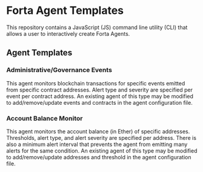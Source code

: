# Forta Agent Templates

This repository contains a JavaScript (JS) command line utility (CLI) that allows a user to interactively create Forta Agents.

## Agent Templates

### Administrative/Governance Events

This agent monitors blockchain transactions for specific events emitted from specific contract addresses.  Alert 
type and severity are specified per event per contract address.  An existing agent of this type may be modified 
to add/remove/update events and contracts in the agent configuration file.

### Account Balance Monitor

This agent monitors the account balance (in Ether) of specific addresses.  Thresholds, alert type, and alert
severity are specified per address.  There is also a minimum alert interval that prevents the agent from emitting
many alerts for the same condition.  An existing agent of this type may be modified to add/remove/update addresses
and threshold in the agent configuration file.
